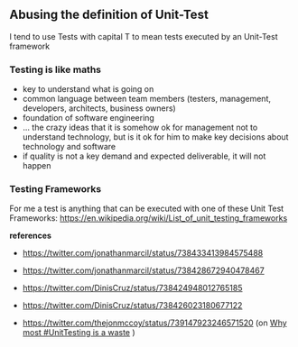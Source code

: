 ## Abusing the definition of Unit-Test

I tend to use Tests with capital T to mean tests executed by an Unit-Test framework


### Testing is like maths

- key to understand what is going on
- common language between team members (testers, management, developers, architects, business owners)
- foundation of software engineering
- ... the crazy ideas that it is somehow ok for management not to understand technology, but is it ok for him to make key decisions about technology and software
 - if quality is not a key demand and expected deliverable, it will not happen
 
 
### Testing Frameworks

For me a test is anything that can be executed with one of these Unit Test Frameworks: https://en.wikipedia.org/wiki/List_of_unit_testing_frameworks

**references**
* https://twitter.com/jonathanmarcil/status/738433413984575488
* https://twitter.com/jonathanmarcil/status/738428672940478467
* https://twitter.com/DinisCruz/status/738424948012765185
* https://twitter.com/DinisCruz/status/738426023180677122

* https://twitter.com/thejonmccoy/status/739147923246571520 (on [Why most #UnitTesting is a waste](https://t.co/gfRvmZYWrv) )
